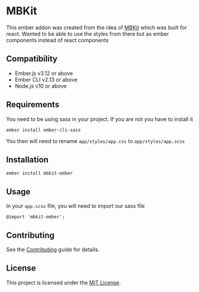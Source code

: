 MBKit
==============================================================================

This ember addon was created from the idea of [MBKit](https://github.com/mindbody/mbkit) which was built for react. Wanted to be able to use the styles from there but as ember components instead of react components


Compatibility
------------------------------------------------------------------------------

* Ember.js v3.12 or above
* Ember CLI v2.13 or above
* Node.js v10 or above

Requirements
------------------------------------------------------------------------------

You need to be using sass in your project. If you are not you have to install it

```
ember install ember-cli-sass
```

You then will need to rename `app/styles/app.css` to `app/styles/app.scss`

Installation
------------------------------------------------------------------------------

```
ember install mbkit-ember
```

Usage
------------------------------------------------------------------------------

In your `app.scss` file, you will need to import our sass file

```
@import 'mbkit-ember';
```

Contributing
------------------------------------------------------------------------------

See the [Contributing](CONTRIBUTING.md) guide for details.


License
------------------------------------------------------------------------------

This project is licensed under the [MIT License](LICENSE.md).
